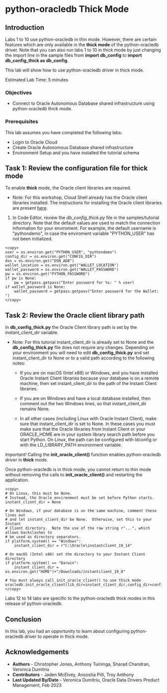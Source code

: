 # python-oracledb Thick Mode

## Introduction
Labs 1 to 10 use python-oracledb in thin mode. However, there are certain features which are only available in the **thick mode** of the python-oracledb driver. Note that you can also run labs 1 to 10 in thick mode by just changing the import line in the sample files from **import db\_config** to **import db\_config\_thick as db_config**.

This lab will show how to use python-oracledb driver in thick mode.

Estimated Lab Time: 5 minutes

### Objectives

*  Connect to Oracle Autonomous Database shared infrastructure using python-oracledb thick mode.

### Prerequisites

This lab assumes you have completed the following labs:
* Login to Oracle Cloud
* Create Oracle Autonomous Database shared infrastructure
* Environment Setup and you have installed the tutorial schema

## Task 1: Review the configuration file for **thick** mode

To enable **thick** mode, the Oracle client libraries are required.
* Note: For this workshop, Cloud Shell already has the Oracle client libraries installed. The instructions for installing the Oracle client libraries are present [here](https://python-oracledb.readthedocs.io/en/latest/user_guide/installation.html#optionally-install-oracle-client). 

1. In Code Editor, review the *db\_config\_thick.py* file in the samples/tutorial directory.
Note that the default values are used to match the connection information for your enviroment. For example, the default username is "pythondemo", in case the enviroment variable "PYTHON_USER" has not been initialized.

````
<copy>
user = os.environ.get("PYTHON_USER", "pythondemo")
config_dir = os.environ.get("CONFIG_DIR")
dsn = os.environ.get("DSN_ADB")
wallet_location = os.environ.get("WALLET_LOCATION")
wallet_password = os.environ.get("WALLET_PASSWORD")
pw = os.environ.get("PYTHON_PASSWORD")
if pw is None:
    pw = getpass.getpass("Enter password for %s: " % user)
if wallet_password is None:
    wallet_password = getpass.getpass("Enter password for the Wallet: ")
</copy>
````

## Task 2: Review the Oracle client library path

In **db\_config\_thick.py** the Oracle Client library path is set by the *instant\_client\_dir* variable.
* Note: For this tutorial instant\_client\_dir is already set to None and the **db\_config\_thick.py** file does not require any changes. Depending on your environment you will need to edit **db\_config\_thick.py** and set instant\_client\_dir to None or to a valid path according to the following notes:

    - If you are on macOS (Intel x86) or Windows, and you have installed Oracle Instant Client libraries because your database is on a remote machine, then set instant\_client\_dir to the path of the Instant Client libraries.

    - If you are on Windows and have a local database installed, then comment out the two Windows lines, so that instant\_client\_dir remains None.

    - In all other cases (including Linux with Oracle Instant Client), make sure that instant\_client\_dir is set to None. In these cases you must make sure that the Oracle libraries from Instant Client or your ORACLE\_HOME are in your system library search path before you start Python. On Linux, the path can be configured with ldconfig or with the LD\_LIBRARY\_PATH environment variable.

*Important!* Calling the **init\_oracle\_client()** function enables python-oracledb driver in **thick** mode.

Once python-oracledb is in thick mode, you cannot return to thin mode without removing the calls to **init\_oracle\_client()** and restarting the application.

````
<copy>
# On Linux, this must be None.
# Instead, the Oracle environment must be set before Python starts.
instant_client_dir = None

# On Windows, if your database is on the same machine, comment these lines out
# and let instant_client_dir be None.  Otherwise, set this to your Instant
# Client directory.  Note the use of the raw string r"...", which allows backslashes to
# be used as directory separators.
if platform.system() == "Windows":
    instant_client_dir = r"C:\Oracle\instantclient_19_14"

# On macOS (Intel x86) set the directory to your Instant Client directory
if platform.system() == "Darwin":
    instant_client_dir = os.environ.get("HOME")+"/Downloads/instantclient_19_8"

# You must always call init_oracle_client() to use thick mode
oracledb.init_oracle_client(lib_dir=instant_client_dir,config_dir=config_dir)
</copy>
````

Labs 12 to 14 labs are specific to the python-oracledb thick modes in this release of python-oracledb.

## Conclusion

In this lab, you had an opportunity to learn about configuring python-oracledb driver to operate in thick mode.

## Acknowledgements

* **Authors** - Christopher Jones, Anthony Tuininga, Sharad Chandran, Veronica Dumitriu
* **Contributors** - Jaden McElvey, Anoosha Pilli, Troy Anthony
* **Last Updated By/Date** - Veronica Dumitriu, Oracle Data Drivers Product Management, Feb 2023